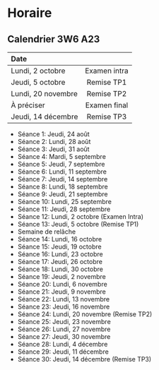 # Horaire

## Calendrier 3W6 A23

| Date |          |
| :--------------- |:---------------:|
| Lundi, 2 octobre | Examen intra |
| Jeudi, 5 octobre | Remise TP1 |
| Lundi, 20 novembre | Remise TP2 |
| À préciser | Examen final |
| Jeudi, 14 décembre | Remise TP3 |

- Séance 1: Jeudi, 24 août
- Séance 2: Lundi, 28 août
- Séance 3: Jeudi, 31 août
- Séance 4: Mardi, 5 septembre
- Séance 5: Jeudi, 7 septembre
- Séance 6: Lundi, 11 septembre
- Séance 7: Jeudi, 14 septembre
- Séance 8: Lundi, 18 septembre
- Séance 9: Jeudi, 21 septembre
- Séance 10: Lundi, 25 septembre
- Séance 11: Jeudi, 28 septembre
- Séance 12: Lundi, 2 octobre (Examen Intra)
- Séance 13: Jeudi, 5 octobre (Remise TP1)
- Semaine de relâche
- Séance 14: Lundi, 16 octobre
- Séance 15: Jeudi, 19 octobre
- Séance 16: Lundi, 23 octobre
- Séance 17: Jeudi, 26 octobre
- Séance 18: Lundi, 30 octobre
- Séance 19: Jeudi, 2 novembre
- Séance 20: Lundi, 6 novembre
- Séance 21: Jeudi, 9 novembre
- Séance 22: Lundi, 13 novembre
- Séance 23: Jeudi, 16 novembre
- Séance 24: Lundi, 20 novembre (Remise TP2)
- Séance 25: Jeudi, 23 novembre
- Séance 26: Lundi, 27 novembre
- Séance 27: Jeudi, 30 novembre
- Séance 28: Lundi, 4 décembre
- Séance 29: Jeudi, 11 décembre
- Séance 30: Jeudi, 14 décembre (Remise TP3)


